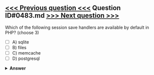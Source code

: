 [<<< Previous question <<<](0482.md)   Question ID#0483.md   [>>> Next question >>>](0484.md)
---

Which of the following session save handlers are available by default in PHP? (choose 3)

- [ ] A) sqlite
- [ ] B) files
- [ ] C) memcache
- [ ] D) postgresql

<details><summary><b>Answer</b></summary>
<p>
  Answer: <strong>A, B, C</strong>
</p>
</details>
